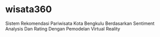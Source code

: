 # wisata360

Sistem Rekomendasi Pariwisata Kota Bengkulu Berdasarkan Sentiment Analysis Dan Rating Dengan Pemodelan Virtual Reality
